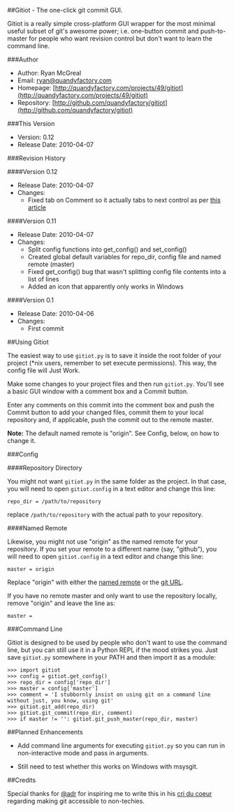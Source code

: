##Gitiot - The one-click git commit GUI.

Gitiot is a really simple cross-platform GUI wrapper for the most minimal useful subset of git's awesome power; i.e. one-button commit and push-to-master for people who want revision control but don't want to learn the command line.

###Author

* Author: Ryan McGreal
* Email: [ryan@quandyfactory.com](mailto:ryan@quandyfactory.com)
* Homepage: [http://quandyfactory.com/projects/49/gitiot](http://quandyfactory.com/projects/49/gitiot)
* Repository: [http://github.com/quandyfactory/gitiot](http://github.com/quandyfactory/gitiot)

###This Version

* Version: 0.12
* Release Date: 2010-04-07

###Revision History

####Version 0.12

* Release Date: 2010-04-07
* Changes:
    * Fixed tab on Comment so it actually tabs to next control as per [this article](http://stackoverflow.com/questions/1450180/how-can-i-change-the-focus-from-one-text-box-to-another-in-python-tkinter)
    
####Version 0.11

* Release Date: 2010-04-07
* Changes:
    * Split config functions into get_config() and set_config()    
    * Created global default variables for repo_dir, config file and named remote (master)
    * Fixed get_config() bug that wasn't splitting config file contents into a list of lines
    * Added an icon that apparently only works in Windows

####Version 0.1

* Release Date: 2010-04-06
* Changes:
    * First commit

##Using Gitiot

The easiest way to use `gitiot.py` is to save it inside the root folder of your project (*nix users, remember to set execute permissions). This way, the config file will Just Work.

Make some changes to your project files and then run `gitiot.py`. You'll see a basic GUI window with a comment box and a Commit button. 

Enter any comments on this commit into the comment box and push the Commit button to add your changed files, commit them to your local repository and, if applicable, push the commit out to the remote master. 

**Note:** The default named remote is "origin". See Config, below, on how to change it.

###Config

####Repository Directory

You might not want `gitiot.py` in the same folder as the project. In that case, you will need to open `gitiot.config` in a text editor and change this line:

    repo_dir = /path/to/repository

replace `/path/to/repository` with the actual path to your repository.

####Named Remote

Likewise, you might not use "origin" as the named remote for your repository. If you set your remote to a different name (say, "github"), you will need to open `gitiot.config` in a text editor and change this line:

    master = origin

Replace "origin" with either the [named remote](http://www.kernel.org/pub/software/scm/git/docs/git-push.html#REMOTES) or the [git URL](http://www.kernel.org/pub/software/scm/git/docs/git-push.html#URLS).

If you have no remote master and only want to use the repository locally, remove "origin" and leave the line as:

    master = 

###Command Line

Gitiot is designed to be used by people who don't want to use the command line, but you can still use it in a Python REPL if the mood strikes you. Just save `gitiot.py` somewhere in your PATH and then import it as a module:

    >>> import gitiot
    >>> config = gitiot.get_config()
    >>> repo_dir = config['repo_dir']
    >>> master = config['master']
    >>> comment = 'I stubbornly insist on using git on a command line without just, you know, using git'
    >>> gitiot.git_add(repo_dir)
    >>> gitiot.git_commit(repo_dir, comment)
    >>> if master != '': gitiot.git_push_master(repo_dir, master)

##Planned Enhancements

* Add command line arguments for executing `gitiot.py` so you can run in non-interactive mode and pass in arguments.

* Still need to test whether this works on Windows with msysgit.

##Credits

Special thanks for [@adr](http://twitter.adr) for inspiring me to write this in his [cri du coeur](http://twitter.com/adr/status/11716000425) regarding making git accessible to non-techies.


